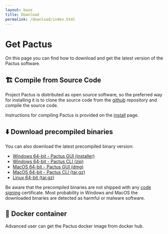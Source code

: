 ```yaml
---
layout: base
title: Download
permalink: /download/index.html
---
```




# Get Pactus

On this page you can find how to download and get the latest version of the Pactus software.

## 🏗️ Compile from Source Code

Project Pactus is distributed as open source software, so the preferred way for installing it is to
clone the source code from the [github](https://github.com/pactus-project/pactus) repository and compile
the source code.

Instructions for compiling Pactus is provided on the
[install](https://github.com/pactus-project/pactus.org/blob/main/INSTALL.md) page.

## ⬇️ Download precompiled binaries

You can also download the latest precompiled binary version:

- [Windows 64-bit - Pactus GUI (installer)](https://github.com/pactus-project/pactus.org/releases/download/v0.9.0/zarb-0.9.0-windows-x86_64-installer.exe)
- [Windows 64-bit - Pactus CLI (zip)](https://github.com/pactus-project/pactus.org/releases/download/v0.9.0/zarb-0.9.0-windows-x86_64.zip)
- [MacOS 64-bit - Pactus GUI (dmg)](https://github.com/pactus-project/pactus.org/releases/download/v0.9.0/zarb-0.9.0-osx-64.dmg)
- [MacOS 64-bit - Pactus CLI (tar.gz)](https://github.com/pactus-project/pactus.org/releases/download/v0.9.0/zarb-0.9.0-osx-64.tar.gz)
- [Linux 64-bit (tar.gz)](https://github.com/pactus-project/pactus.org/releases/download/v0.9.0/zarb-0.9.0-linux-x86_64.tar.gz)

Be aware that the precompiled binaries are not shipped with any
[code signing](https://en.wikipedia.org/wiki/Code_signing) certificate. Most probability in Windows
and MacOS the downloaded binaries are detected as harmful or malware software.

## 🐳 Docker container

Advanced user can get the Pactus docker image from docker hub.
